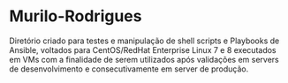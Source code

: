 # Murilo-Rodrigues

Diretório criado para testes e manipulação de shell scripts e Playbooks de Ansible,  voltados para CentOS/RedHat Enterprise Linux 7 e 8 executados em VMs com a finalidade de serem utilizados após validações em servers de desenvolvimento e consecutivamente em server de produção.
